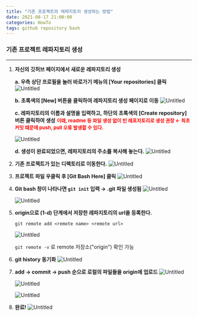 ```yaml
---
title: "기존 프로젝트의 레파지토리 생성하는 방법"
date: 2021-08-17 21:00:00
categories: HowTo
tags: github repository bash
---
```


### 기존 프로젝트 레파지토리 생성

---



1. **자신의 깃허브 페이지에서 새로운 레파지토리 생성**

    

    **a. 우측 상단 프로필을 눌러 바로가기 메뉴의 [Your repositories] 클릭**
    ![Untitled](https://res.cloudinary.com/code9b2n/image/upload/v1629200808/howto/%EA%B8%B0%EC%A1%B4_%ED%94%84%EB%A1%9C%EC%A0%9D%ED%8A%B8_%EB%A0%88%ED%8C%8C%EC%A7%80%ED%86%A0%EB%A6%AC_%EC%83%9D%EC%84%B1.png)

    

    **b. 초록색의 [New] 버튼을 클릭하여 레파지토리 생성 페이지로 이동**
    ![Untitled](https://res.cloudinary.com/code9b2n/image/upload/v1629200808/howto/%EA%B8%B0%EC%A1%B4_%ED%94%84%EB%A1%9C%EC%A0%9D%ED%8A%B8_%EB%A0%88%ED%8C%8C%EC%A7%80%ED%86%A0%EB%A6%AC_%EC%83%9D%EC%84%B11.png)

    

    **c. 레파지토리의 이름과 설명을 입력하고, 하단의 초록색의 [Create repository] 버튼 클릭하여 생성**
    	**<span style="color:red; font-size:13px">이때, readme 등 파일 생성 없이 빈 레포지토리로 생성 권장 ← 최초 커밋 때문에 push, pull 오류 발생할 수 있다.</span>**

    ![Untitled](https://res.cloudinary.com/code9b2n/image/upload/v1629200808/howto/%EA%B8%B0%EC%A1%B4_%ED%94%84%EB%A1%9C%EC%A0%9D%ED%8A%B8_%EB%A0%88%ED%8C%8C%EC%A7%80%ED%86%A0%EB%A6%AC_%EC%83%9D%EC%84%B12.png)

    **d. 생성이 완료되었으면, 레파지토리의 주소를 복사해 놓는다.**
    ![Untitled](https://res.cloudinary.com/code9b2n/image/upload/v1629200808/howto/%EA%B8%B0%EC%A1%B4_%ED%94%84%EB%A1%9C%EC%A0%9D%ED%8A%B8_%EB%A0%88%ED%8C%8C%EC%A7%80%ED%86%A0%EB%A6%AC_%EC%83%9D%EC%84%B13.png)

    

2. **기존 프로젝트가 있는 디렉토리로 이동한다.**
    ![Untitled](https://res.cloudinary.com/code9b2n/image/upload/v1629200808/howto/%EA%B8%B0%EC%A1%B4_%ED%94%84%EB%A1%9C%EC%A0%9D%ED%8A%B8_%EB%A0%88%ED%8C%8C%EC%A7%80%ED%86%A0%EB%A6%AC_%EC%83%9D%EC%84%B14.png)

    

3. **프로젝트 파일 우클릭 후 [Git Bash Here] 클릭**
    ![Untitled](https://res.cloudinary.com/code9b2n/image/upload/v1629200808/howto/%EA%B8%B0%EC%A1%B4_%ED%94%84%EB%A1%9C%EC%A0%9D%ED%8A%B8_%EB%A0%88%ED%8C%8C%EC%A7%80%ED%86%A0%EB%A6%AC_%EC%83%9D%EC%84%B15.png)

    

4. **Git bash 창이 나타나면 `git init` 입력 → .git 파일 생성됨**
    ![Untitled](https://res.cloudinary.com/code9b2n/image/upload/v1629200809/howto/%EA%B8%B0%EC%A1%B4_%ED%94%84%EB%A1%9C%EC%A0%9D%ED%8A%B8_%EB%A0%88%ED%8C%8C%EC%A7%80%ED%86%A0%EB%A6%AC_%EC%83%9D%EC%84%B16.png)

    ![Untitled](https://res.cloudinary.com/code9b2n/image/upload/v1629200809/howto/%EA%B8%B0%EC%A1%B4_%ED%94%84%EB%A1%9C%EC%A0%9D%ED%8A%B8_%EB%A0%88%ED%8C%8C%EC%A7%80%ED%86%A0%EB%A6%AC_%EC%83%9D%EC%84%B17.png)

    

5. **origin으로 (1-d) 단계에서 저장한 레파지토리의 url을 등록한다.**

    ``git remote add <remote name> <remote url>``

    ![Untitled](https://res.cloudinary.com/code9b2n/image/upload/v1629200809/howto/%EA%B8%B0%EC%A1%B4_%ED%94%84%EB%A1%9C%EC%A0%9D%ED%8A%B8_%EB%A0%88%ED%8C%8C%EC%A7%80%ED%86%A0%EB%A6%AC_%EC%83%9D%EC%84%B18.png)

    ``git remote -v`` 로 remote 저장소("origin") 확인 가능

    

6. **git history 동기화**
    ![Untitled](https://res.cloudinary.com/code9b2n/image/upload/v1629200809/howto/%EA%B8%B0%EC%A1%B4_%ED%94%84%EB%A1%9C%EC%A0%9D%ED%8A%B8_%EB%A0%88%ED%8C%8C%EC%A7%80%ED%86%A0%EB%A6%AC_%EC%83%9D%EC%84%B19.png)

    

7. **add → commit → push 순으로 로컬의 파일들을 origin에 업로드**
    ![Untitled](https://res.cloudinary.com/code9b2n/image/upload/v1629200809/howto/%EA%B8%B0%EC%A1%B4_%ED%94%84%EB%A1%9C%EC%A0%9D%ED%8A%B8_%EB%A0%88%ED%8C%8C%EC%A7%80%ED%86%A0%EB%A6%AC_%EC%83%9D%EC%84%B110.png)

    ![Untitled](https://res.cloudinary.com/code9b2n/image/upload/v1629200809/howto/%EA%B8%B0%EC%A1%B4_%ED%94%84%EB%A1%9C%EC%A0%9D%ED%8A%B8_%EB%A0%88%ED%8C%8C%EC%A7%80%ED%86%A0%EB%A6%AC_%EC%83%9D%EC%84%B111.png)

    ![Untitled](https://res.cloudinary.com/code9b2n/image/upload/v1629200809/howto/%EA%B8%B0%EC%A1%B4_%ED%94%84%EB%A1%9C%EC%A0%9D%ED%8A%B8_%EB%A0%88%ED%8C%8C%EC%A7%80%ED%86%A0%EB%A6%AC_%EC%83%9D%EC%84%B112.png)

    

8. **완료!**
    ![Untitled](https://res.cloudinary.com/code9b2n/image/upload/v1629200809/howto/%EA%B8%B0%EC%A1%B4_%ED%94%84%EB%A1%9C%EC%A0%9D%ED%8A%B8_%EB%A0%88%ED%8C%8C%EC%A7%80%ED%86%A0%EB%A6%AC_%EC%83%9D%EC%84%B113.png)